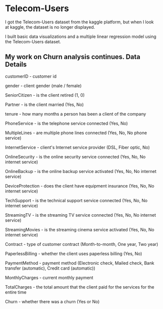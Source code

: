# Telecom-Users
I got the Telecom-Users dataset from the kaggle platform, but when I look at kaggle, the dataset is no longer displayed.

I built basic data visualizations and a multiple linear regression model using the Telecom-Users dataset.

My work on Churn analysis continues.
Data Details
---------------

customerID - customer id

gender - client gender (male / female)

SeniorCitizen - is the client retired (1, 0)

Partner - is the client married (Yes, No)

tenure - how many months a person has been a client of the company

PhoneService - is the telephone service connected (Yes, No)

MultipleLines - are multiple phone lines connected (Yes, No, No phone service)

InternetService - client's Internet service provider (DSL, Fiber optic, No)

OnlineSecurity - is the online security service connected (Yes, No, No internet service)

OnlineBackup - is the online backup service activated (Yes, No, No internet service)

DeviceProtection - does the client have equipment insurance (Yes, No, No internet service)

TechSupport - is the technical support service connected (Yes, No, No internet service)

StreamingTV - is the streaming TV service connected (Yes, No, No internet service)

StreamingMovies - is the streaming cinema service activated (Yes, No, No internet service)

Contract - type of customer contract (Month-to-month, One year, Two year)

PaperlessBilling - whether the client uses paperless billing (Yes, No)

PaymentMethod - payment method (Electronic check, Mailed check, Bank transfer (automatic), Credit card (automatic))

MonthlyCharges - current monthly payment

TotalCharges - the total amount that the client paid for the services for the entire time

Churn - whether there was a churn (Yes or No)

